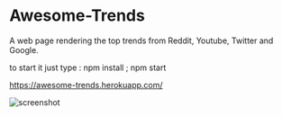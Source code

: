 # Awesome-Trends
A web page rendering the top trends from Reddit, Youtube, Twitter and Google.

to start it just type : npm install ; npm start

https://awesome-trends.herokuapp.com/

![screenshot](https://i.imgur.com/I2Eq5j3.png)

